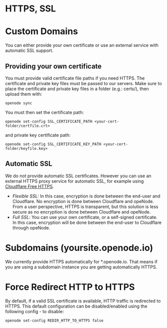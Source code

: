 # HTTPS, SSL

# Custom Domains

You can either provide your own certificate or use an external service with automatic SSL support.

## Providing your own certificate

You must provide valid certificate file paths if you need HTTPS. The certificate and private key files must be passed to our servers. Make sure to place the certificate and private key files in a folder (e.g.: certs/), then upload them with:

    openode sync

You must then set the certificate path:

    openode set-config SSL_CERTIFICATE_PATH <your-cert-folder/certfile.crt>

and private key certificate path:

    openode set-config SSL_CERTIFICATE_KEY_PATH <your-cert-folder/keyfile.key>

## Automatic SSL

We do not provide automatic SSL certificates. However you can use an external HTTPS proxy service for automatic SSL, for example using [Cloudflare Free HTTPS](https://www.cloudflare.com/ssl/).

- *Flexible SSL:* In this case, encryption is done between the end-user and Cloudflare. No encryption is done between Cloudflare and opeNode. From a user perspective, HTTPS is transparent, but this solution is less secure as no encryption is done between Cloudflare and opeNode.
- *Full SSL*: You can use your own certificate, or a self-signed certificate. In this case, encryption will be done between the end-user to Cloudflare through opeNode.

# Subdomains (yoursite.openode.io)

We currently provide HTTPS automatically for \*.openode.io. That means if you are using
a subdomain instance you are getting automatically HTTPS.

# Force Redirect HTTP to HTTPS

By default, if a valid SSL certificate is available, HTTP traffic is redirected to HTTPS.
This default configuration can be disabled/enabled using the following config - to disable:

    openode set-config REDIR_HTTP_TO_HTTPS false

